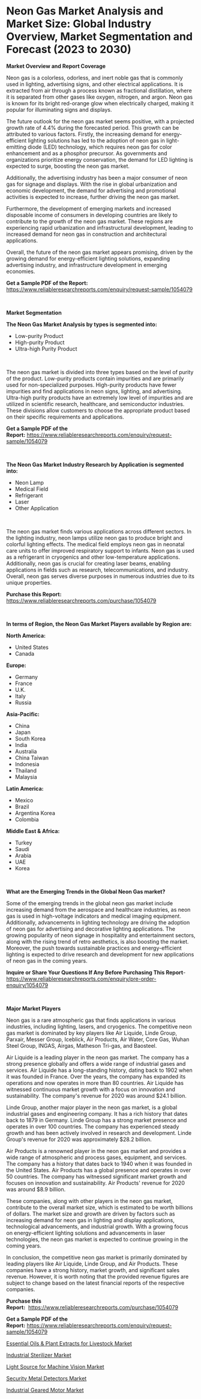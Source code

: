 <p><h1>Neon Gas Market Analysis and Market Size: Global Industry Overview, Market Segmentation and Forecast (2023 to 2030)</h1></p><p><strong>Market Overview and Report Coverage</strong></p>
<p><p>Neon gas is a colorless, odorless, and inert noble gas that is commonly used in lighting, advertising signs, and other electrical applications. It is extracted from air through a process known as fractional distillation, where it is separated from other gases like oxygen, nitrogen, and argon. Neon gas is known for its bright red-orange glow when electrically charged, making it popular for illuminating signs and displays.</p><p>The future outlook for the neon gas market seems positive, with a projected growth rate of 4.4% during the forecasted period. This growth can be attributed to various factors. Firstly, the increasing demand for energy-efficient lighting solutions has led to the adoption of neon gas in light-emitting diode (LED) technology, which requires neon gas for color enhancement and as a phosphor precursor. As governments and organizations prioritize energy conservation, the demand for LED lighting is expected to surge, boosting the neon gas market.</p><p>Additionally, the advertising industry has been a major consumer of neon gas for signage and displays. With the rise in global urbanization and economic development, the demand for advertising and promotional activities is expected to increase, further driving the neon gas market.</p><p>Furthermore, the development of emerging markets and increased disposable income of consumers in developing countries are likely to contribute to the growth of the neon gas market. These regions are experiencing rapid urbanization and infrastructural development, leading to increased demand for neon gas in construction and architectural applications.</p><p>Overall, the future of the neon gas market appears promising, driven by the growing demand for energy-efficient lighting solutions, expanding advertising industry, and infrastructure development in emerging economies.</p></p>
<p><strong>Get a Sample PDF of the Report:</strong> <a href="https://www.reliableresearchreports.com/enquiry/request-sample/1054079">https://www.reliableresearchreports.com/enquiry/request-sample/1054079</a></p>
<p>&nbsp;</p>
<p><strong>Market Segmentation</strong></p>
<p><strong>The Neon Gas Market Analysis by types is segmented into:</strong></p>
<p><ul><li>Low-purity Product</li><li>High-purity Product</li><li>Ultra-high Purity Product</li></ul></p>
<p>&nbsp;</p>
<p><p>The neon gas market is divided into three types based on the level of purity of the product. Low-purity products contain impurities and are primarily used for non-specialized purposes. High-purity products have fewer impurities and find applications in neon signs, lighting, and advertising. Ultra-high purity products have an extremely low level of impurities and are utilized in scientific research, healthcare, and semiconductor industries. These divisions allow customers to choose the appropriate product based on their specific requirements and applications.</p></p>
<p><strong>Get a Sample PDF of the Report:</strong>&nbsp;<a href="https://www.reliableresearchreports.com/enquiry/request-sample/1054079">https://www.reliableresearchreports.com/enquiry/request-sample/1054079</a></p>
<p>&nbsp;</p>
<p><strong>The Neon Gas Market Industry Research by Application is segmented into:</strong></p>
<p><ul><li>Neon Lamp</li><li>Medical Field</li><li>Refrigerant</li><li>Laser</li><li>Other Application</li></ul></p>
<p>&nbsp;</p>
<p><p>The neon gas market finds various applications across different sectors. In the lighting industry, neon lamps utilize neon gas to produce bright and colorful lighting effects. The medical field employs neon gas in neonatal care units to offer improved respiratory support to infants. Neon gas is used as a refrigerant in cryogenics and other low-temperature applications. Additionally, neon gas is crucial for creating laser beams, enabling applications in fields such as research, telecommunications, and industry. Overall, neon gas serves diverse purposes in numerous industries due to its unique properties.</p></p>
<p><strong>Purchase this Report:</strong>&nbsp; <a href="https://www.reliableresearchreports.com/purchase/1054079">https://www.reliableresearchreports.com/purchase/1054079</a></p>
<p>&nbsp;</p>
<p><strong>In terms of Region, the Neon Gas Market Players available by Region are:</strong></p>
<p>
    <p> <strong> North America: </strong>
        <ul>
            <li>United States</li>
            <li>Canada</li>
        </ul>
        </p> 
    <p> <strong> Europe: </strong>
        <ul>
            <li>Germany</li>
            <li>France</li>
            <li>U.K.</li>
            <li>Italy</li>
            <li>Russia</li>
        </ul>
        </p> 
    <p> <strong> Asia-Pacific: </strong>
        <ul>
            <li>China</li>
            <li>Japan</li>
            <li>South Korea</li>
            <li>India</li>
            <li>Australia</li>
            <li>China Taiwan</li>
            <li>Indonesia</li>
            <li>Thailand</li>
            <li>Malaysia</li>
        </ul>
        </p> 
    <p> <strong> Latin America: </strong>
        <ul>
            <li>Mexico</li>
            <li>Brazil</li>
            <li>Argentina Korea</li>
            <li>Colombia</li>
        </ul>
        </p> 
    <p> <strong> Middle East & Africa: </strong>
        <ul>
            <li>Turkey</li>
            <li>Saudi</li>
            <li>Arabia</li>
            <li>UAE</li>
            <li>Korea</li>
        </ul>
    </p>
    </p>
<p>&nbsp;</p>
<p><strong>What are the Emerging Trends in the Global Neon Gas market?</strong></p>
<p><p>Some of the emerging trends in the global neon gas market include increasing demand from the aerospace and healthcare industries, as neon gas is used in high-voltage indicators and medical imaging equipment. Additionally, advancements in lighting technology are driving the adoption of neon gas for advertising and decorative lighting applications. The growing popularity of neon signage in hospitality and entertainment sectors, along with the rising trend of retro aesthetics, is also boosting the market. Moreover, the push towards sustainable practices and energy-efficient lighting is expected to drive research and development for new applications of neon gas in the coming years.</p></p>
<p><strong>Inquire or Share Your Questions If Any Before Purchasing This Report</strong>- <a href="https://www.reliableresearchreports.com/enquiry/pre-order-enquiry/1054079">https://www.reliableresearchreports.com/enquiry/pre-order-enquiry/1054079</a></p>
<p>&nbsp;</p>
<p><strong>Major Market Players</strong></p>
<p><p>Neon gas is a rare atmospheric gas that finds applications in various industries, including lighting, lasers, and cryogenics. The competitive neon gas market is dominated by key players like Air Liquide, Linde Group, Parxair, Messer Group, Iceblick, Air Products, Air Water, Core Gas, Wuhan Steel Group, INGAS, Airgas, Matheson Tri-gas, and Baosteel.</p><p>Air Liquide is a leading player in the neon gas market. The company has a strong presence globally and offers a wide range of industrial gases and services. Air Liquide has a long-standing history, dating back to 1902 when it was founded in France. Over the years, the company has expanded its operations and now operates in more than 80 countries. Air Liquide has witnessed continuous market growth with a focus on innovation and sustainability. The company's revenue for 2020 was around $24.1 billion.</p><p>Linde Group, another major player in the neon gas market, is a global industrial gases and engineering company. It has a rich history that dates back to 1879 in Germany. Linde Group has a strong market presence and operates in over 100 countries. The company has experienced steady growth and has been actively involved in research and development. Linde Group's revenue for 2020 was approximately $28.2 billion.</p><p>Air Products is a renowned player in the neon gas market and provides a wide range of atmospheric and process gases, equipment, and services. The company has a history that dates back to 1940 when it was founded in the United States. Air Products has a global presence and operates in over 50 countries. The company has witnessed significant market growth and focuses on innovation and sustainability. Air Products' revenue for 2020 was around $8.9 billion.</p><p>These companies, along with other players in the neon gas market, contribute to the overall market size, which is estimated to be worth billions of dollars. The market size and growth are driven by factors such as increasing demand for neon gas in lighting and display applications, technological advancements, and industrial growth. With a growing focus on energy-efficient lighting solutions and advancements in laser technologies, the neon gas market is expected to continue growing in the coming years.</p><p>In conclusion, the competitive neon gas market is primarily dominated by leading players like Air Liquide, Linde Group, and Air Products. These companies have a strong history, market growth, and significant sales revenue. However, it is worth noting that the provided revenue figures are subject to change based on the latest financial reports of the respective companies.</p></p>
<p><strong>Purchase this Report:</strong>&nbsp;&nbsp;<a href="https://www.reliableresearchreports.com/purchase/1054079">https://www.reliableresearchreports.com/purchase/1054079</a></p>
<p></p>
<p><strong>Get a Sample PDF of the Report:</strong>&nbsp;<a href="https://www.reliableresearchreports.com/enquiry/request-sample/1054079">https://www.reliableresearchreports.com/enquiry/request-sample/1054079</a></p>
<p><p><a href="https://www.linkedin.com/pulse/essential-oils-amp-plant-extracts-livestock-market-size-growth-fzfse/">Essential Oils & Plant Extracts for Livestock Market</a></p><p><a href="https://medium.com/@jerez43343/industrial-sterilizer-market-size-cagr-trends-2024-2030-d1baad75edd8">Industrial Sterilizer Market</a></p><p><a href="https://www.linkedin.com/pulse/decoding-light-source-machine-vision-market-deep-dive-guroe/">Light Source for Machine Vision Market</a></p><p><a href="https://www.linkedin.com/pulse/decoding-security-metal-detectors-market-deep-dive-latest-fukce/">Security Metal Detectors Market</a></p><p><a href="https://medium.com/@moribenton733320/industrial-geared-motor-market-insight-market-trends-growth-forecasted-from-2023-to-2030-17b922eb3e68">Industrial Geared Motor Market</a></p></p>